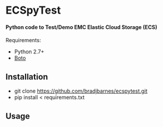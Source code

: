 # ECSpyTest

#### Python code to Test/Demo EMC Elastic Cloud Storage (ECS)

Requirements: 
* Python 2.7+
* [Boto](https://github.com/boto/boto)

## Installation
* git clone https://github.com/bradjbarnes/ecspytest.git
* pip install < requirements.txt

## Usage


